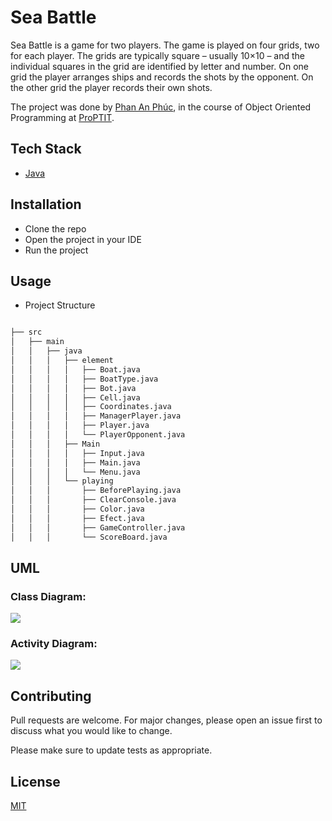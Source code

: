 # Sea Battle

Sea Battle is a game for two players. The game is played on four grids, two for each player. The grids are typically square – usually 10×10 – and the individual squares in the grid are identified by letter and number. On one grid the player arranges ships and records the shots by the opponent. On the other grid the player records their own shots.

The project was done by [Phan An Phúc](https://github.com/anphuc2005), in the course of Object Oriented Programming at [ProPTIT](https://proptit.com/).


## Tech Stack

- [Java](https://www.java.com/en/) 


## Installation

- Clone the repo
- Open the project in your IDE
- Run the project


## Usage

- Project Structure

```bash

├── src
│   ├── main
│   │   ├── java
│   │   │   ├── element
│   │   │   │   ├── Boat.java
│   │   │   │   ├── BoatType.java
│   │   │   │   ├── Bot.java
│   │   │   │   ├── Cell.java
│   │   │   │   ├── Coordinates.java
│   │   │   │   ├── ManagerPlayer.java
│   │   │   │   ├── Player.java
│   │   │   │   └── PlayerOpponent.java
│   │   │   ├── Main
│   │   │   │   ├── Input.java
│   │   │   │   ├── Main.java
│   │   │   │   └── Menu.java
│   │   │   └── playing
│   │   │       ├── BeforePlaying.java
│   │   │       ├── ClearConsole.java
│   │   │       ├── Color.java
│   │   │       ├── Efect.java
│   │   │       ├── GameController.java
│   │   │       └── ScoreBoard.java


```
## UML
### Class Diagram:
<img src = "SeaBattle-Class Diagram.drawio.png"></img>


### Activity Diagram:
<img src = "SeaBattle-Activity Diagram.drawio.png"></img>

## Contributing

Pull requests are welcome. For major changes, please open an issue first
to discuss what you would like to change.

Please make sure to update tests as appropriate.

## License

[MIT](https://choosealicense.com/licenses/mit/)